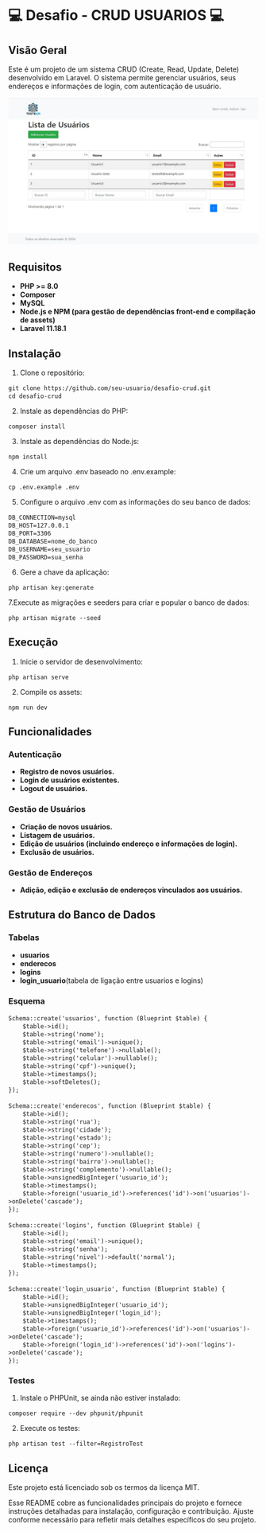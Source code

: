 # :computer: Desafio - CRUD USUARIOS  :computer:
## Visão Geral
Este é um projeto de um sistema CRUD (Create, Read, Update, Delete) desenvolvido em Laravel. O sistema permite gerenciar usuários, seus endereços e informações de login, com autenticação de usuário.

<img src="https://raw.githubusercontent.com/simonedisegna/CRUD_usuarios/main/public/img/tela.jpg" alt="Disegna" width="800">

## Requisitos
- **PHP >= 8.0**
- **Composer**
- **MySQL**
- **Node.js e NPM (para gestão de dependências front-end e compilação de assets)**
- **Laravel 11.18.1**

## Instalação
1. Clone o repositório:
```
git clone https://github.com/seu-usuario/desafio-crud.git
cd desafio-crud
```
2. Instale as dependências do PHP:
```
composer install
```
3. Instale as dependências do Node.js:
```
npm install
```
4. Crie um arquivo .env baseado no .env.example:
```
cp .env.example .env
```
5. Configure o arquivo .env com as informações do seu banco de dados:
```
DB_CONNECTION=mysql
DB_HOST=127.0.0.1
DB_PORT=3306
DB_DATABASE=nome_do_banco
DB_USERNAME=seu_usuario
DB_PASSWORD=sua_senha
```
6. Gere a chave da aplicação:
```
php artisan key:generate
```
7.Execute as migrações e seeders para criar e popular o banco de dados:
```
php artisan migrate --seed
```
## Execução
1. Inicie o servidor de desenvolvimento:
```
php artisan serve
```
2. Compile os assets:
```
npm run dev
```
## Funcionalidades
### Autenticação
- **Registro de novos usuários.**
- **Login de usuários existentes.**
- **Logout de usuários.**

### Gestão de Usuários
- **Criação de novos usuários.**
- **Listagem de usuários.**
- **Edição de usuários (incluindo endereço e informações de login).**
- **Exclusão de usuários.**

### Gestão de Endereços
- **Adição, edição e exclusão de endereços vinculados aos usuários.**

## Estrutura do Banco de Dados

### Tabelas
- **usuarios**
- **enderecos**
- **logins**
- **login_usuario**(tabela de ligação entre usuarios e logins)

### Esquema
```
Schema::create('usuarios', function (Blueprint $table) {
    $table->id();
    $table->string('nome');
    $table->string('email')->unique();
    $table->string('telefone')->nullable();
    $table->string('celular')->nullable();
    $table->string('cpf')->unique();
    $table->timestamps();
    $table->softDeletes();
});

Schema::create('enderecos', function (Blueprint $table) {
    $table->id();
    $table->string('rua');
    $table->string('cidade');
    $table->string('estado');
    $table->string('cep');
    $table->string('numero')->nullable();
    $table->string('bairro')->nullable();
    $table->string('complemento')->nullable();
    $table->unsignedBigInteger('usuario_id');
    $table->timestamps();
    $table->foreign('usuario_id')->references('id')->on('usuarios')->onDelete('cascade');
});

Schema::create('logins', function (Blueprint $table) {
    $table->id();
    $table->string('email')->unique();
    $table->string('senha');
    $table->string('nivel')->default('normal');
    $table->timestamps();
});

Schema::create('login_usuario', function (Blueprint $table) {
    $table->id();
    $table->unsignedBigInteger('usuario_id');
    $table->unsignedBigInteger('login_id');
    $table->timestamps();
    $table->foreign('usuario_id')->references('id')->on('usuarios')->onDelete('cascade');
    $table->foreign('login_id')->references('id')->on('logins')->onDelete('cascade');
});
```
### Testes
1. Instale o PHPUnit, se ainda não estiver instalado:
```
composer require --dev phpunit/phpunit
```
2. Execute os testes:
```
php artisan test --filter=RegistroTest
```
## Licença
Este projeto está licenciado sob os termos da licença MIT.

Esse README cobre as funcionalidades principais do projeto e fornece instruções detalhadas para instalação, configuração e contribuição. Ajuste conforme necessário para refletir mais detalhes específicos do seu projeto.